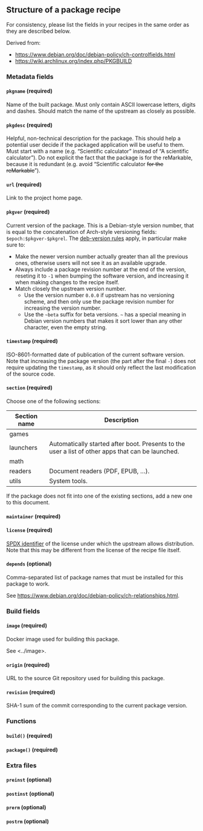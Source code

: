 ## Structure of a package recipe

For consistency, please list the fields in your recipes in the same order as they are described below.

Derived from:

* <https://www.debian.org/doc/debian-policy/ch-controlfields.html>
* <https://wiki.archlinux.org/index.php/PKGBUILD>

### Metadata fields

#### `pkgname` (required)

Name of the built package. Must only contain ASCII lowercase letters, digits and dashes. Should match the name of the upstream as closely as possible.

#### `pkgdesc` (required)

Helpful, non-technical description for the package. This should help a potential user decide if the packaged application will be useful to them. Must start with a name (e.g. “Scientific calculator” instead of “A scientific calculator”). Do not explicit the fact that the package is for the reMarkable, because it is redundant (e.g. avoid “Scientific calculator ~~for the reMarkable~~”).

#### `url` (required)

Link to the project home page.

#### `pkgver` (required)

Current version of the package. This is a Debian-style version number, that is equal to the concatenation of Arch-style versioning fields: `$epoch:$pkgver-$pkgrel`. The [deb-version rules](https://manpages.debian.org/wheezy/dpkg-dev/deb-version.5.en.html) apply, in particular make sure to:

* Make the newer version number actually greater than all the previous ones, otherwise users will not see it as an available upgrade.
* Always include a package revision number at the end of the version, reseting it to `-1` when bumping the software version, and increasing it when making changes to the recipe itself.
* Match closely the upstream version number.
    - Use the version number `0.0.0` if upstream has no versioning scheme, and then only use the package revision number for increasing the version number.
    - Use the `~beta` suffix for beta versions. `~` has a special meaning in Debian version numbers that makes it sort lower than any other character, even the empty string.

#### `timestamp` (required)

ISO-8601-formatted date of publication of the current software version. Note that increasing the package version (the part after the final `-`) does not require updating the `timestamp`, as it should only reflect the last modification of the source code.

#### `section` (required)

Choose one of the following sections:

Section name    | Description
----------------|----------------------------------
games           |
launchers       | Automatically started after boot. Presents to the user a list of other apps that can be launched.
math            |
readers         | Document readers (PDF, EPUB, …).
utils           | System tools.

If the package does not fit into one of the existing sections, add a new one to this document. 

#### `maintainer` (required)

#### `license` (required)

[SPDX identifier](https://spdx.org/licenses/) of the license under which the upstream allows distribution. Note that this may be different from the license of the recipe file itself.

#### `depends` (optional)

Comma-separated list of package names that must be installed for this package to work.

See <https://www.debian.org/doc/debian-policy/ch-relationships.html>.

### Build fields

#### `image` (required)

Docker image used for building this package.

See <../image>.

#### `origin` (required)

URL to the source Git repository used for building this package.

#### `revision` (required)

SHA-1 sum of the commit corresponding to the current package version.

### Functions

#### `build()` (required)

#### `package()` (required)

### Extra files

#### `preinst` (optional)

#### `postinst` (optional)

#### `prerm` (optional)

#### `postrm` (optional)
